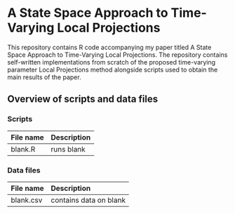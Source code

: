 # A State Space Approach to Time-Varying Local Projections

This repository contains R code accompanying my paper titled A State Space Approach to Time-Varying Local Projections. The repository contains self-written implementations from scratch of the proposed time-varying parameter Local Projections method alongside scripts used to obtain the main results of the paper. 

## Overview of scripts and data files

### Scripts

| File name    | Description |
| :-------- | :------- |
|blank.R| runs blank|

### Data files 
| File name    | Description |
| :-------- | :------- |
|blank.csv| contains data on blank|
